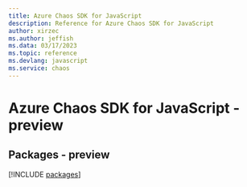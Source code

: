 ```yaml
---
title: Azure Chaos SDK for JavaScript
description: Reference for Azure Chaos SDK for JavaScript
author: xirzec
ms.author: jeffish
ms.data: 03/17/2023
ms.topic: reference
ms.devlang: javascript
ms.service: chaos
---
```

# Azure Chaos SDK for JavaScript - preview
## Packages - preview
[!INCLUDE [packages](chaos-index.md)]